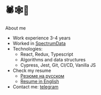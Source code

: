 
# 🕷🕸🐞


About me
- Work experience 3-4 years
- Worked in [SpectrumData](https://spectrumdata.ru/)
- Technologies: 
  - React, Redux, Typescript
  - Algorithms and data structures
  - Cypress, Jest, Git, CI/CD, Vanilla JS
- Check my resume
  - [Резюме на русском](https://docs.google.com/document/d/1rjhoSsVEhexMixKSrJGNN17Da65SiLpZj2k-iagryZs/edit)
  - [Resume in English](https://docs.google.com/document/d/1Iro41HrEvziOa0sPzIedteqF12wb2v3XfCM7HuzcS2c/edit)
- Contact me: [telegram](https://t.me/jamezdean)

<!--
The question: can I use this comments as keywords to improve the SEO of my profile?

Let's try:

- Middle Frontend Developer
- React developer
- React expert
- React Redux developer
- Frontend enthusiast
- Frontend developer

Contact me if you read this: https://t.me/jamezdean
-->
